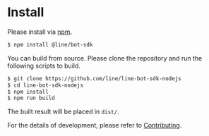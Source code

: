# Install

Please install via [npm](https://www.npmjs.com/).

```bash
$ npm install @line/bot-sdk
```

You can build from source. Please clone the repository and run the following
scripts to build.

``` bash
$ git clone https://github.com/line/line-bot-sdk-nodejs
$ cd line-bot-sdk-nodejs
$ npm install
$ npm run build
```

The built result will be placed in `dist/`.

For the details of development, please refer to [Contributing](../../CONTRIBUTING.md).

